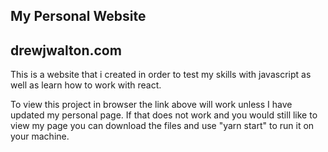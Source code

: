 ## My Personal Website
## drewjwalton.com

This is a website that i created in order to test my skills with javascript as well as learn how to work with react.

To view this project in browser the link above will work unless I have updated my personal page.  If that does not work and you would still like to view my page you can download the files and use "yarn start" to run it on your machine.

